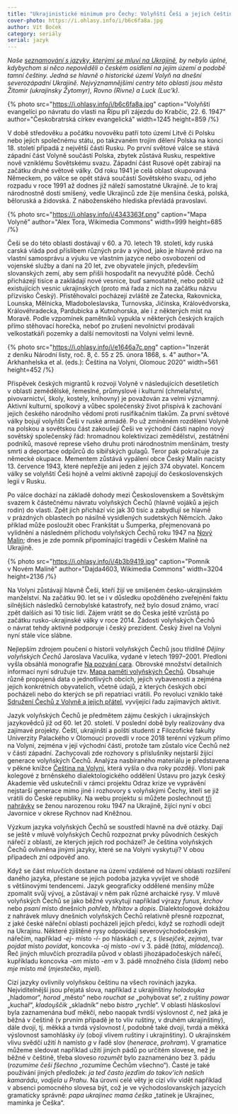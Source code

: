 ```yaml
---
title: "Ukrajinistické minimum pro Čechy: Volyňští Češi a jejich čeština"
cover-photo: https://i.ohlasy.info/i/b6c6fa8a.jpg
author: Vít Boček
category: seriály
serial: jazyk
---
```


*Naše [seznamování s jazyky, kterými se mluví na Ukrajině](https://archiv.ohlasy.info/?serial=jazyk), by nebylo úplné, kdybychom si něco nepověděli o českém osídlení na jejím území a podobě tamní češtiny. Jedná se hlavně o historické území Volyň na dnešní severozápadní Ukrajině. Nejvýznamnějšími centry této oblasti jsou města Žitomir (ukrajinsky Žytomyr), Rovno (Rivne) a Luck (Luc’k).*

{% photo src="https://i.ohlasy.info/i/b6c6fa8a.jpg" caption="Volyňští evangelíci po návratu do vlasti na Řípu při zájezdu do Krabčic, 22. 6. 1947" author="Českobratrská církev evangelická" width=1245 height=859 /%}

V době středověku a počátku novověku patří toto území Litvě či Polsku nebo jejich společnému státu, po takzvaném trojím dělení Polska na konci 18. století připadá z největší části Rusku. Po první světové válce se stává západní část Volyně součástí Polska, zbytek zůstává Rusku, respektive nově vzniklému Sovětskému svazu. Západní část Rusové opět zabírají na začátku druhé světové války. Od roku 1941 je celá oblast okupovaná Německem, po válce se opět stává součástí Sovětského svazu, od jeho rozpadu v roce 1991 až dodnes již náleží samostatné Ukrajině. Je to kraj národnostně dosti smíšený, vedle Ukrajinců zde žije menšina česká, polská, běloruská a židovská. Z náboženského hlediska převládá pravoslaví.

{% photo src="https://i.ohlasy.info/i/4343363f.png" caption="Mapa Volyně" author="Alex Tora, Wikimedia Commons" width=999 height=685 /%}

Češi se do této oblasti dostávají v 60. a 70. letech 19. století, kdy ruská carská vláda pod příslibem různých práv a výhod, jako je hlavně právo na vlastní samosprávu a výuku ve vlastním jazyce nebo osvobození od vojenské služby a daní na 20 let, zve obyvatele jiných, především slovanských zemí, aby sem přišli hospodařit na nevyužité půdě. Čechů přicházejí tisíce a zakládají nové vesnice, buď samostatně, nebo poblíž už existujících vesnic ukrajinských (proto má řada z nich na začátku názvu přízvisko Český). Přistěhovalci pocházejí zvláště ze Žatecka, Rakovnicka, Lounska, Mělnicka, Mladoboleslavska, Turnovska, Jičínska, Královédvorska, Královéhradecka, Pardubicka a Kutnohorska, ale i z některých míst na Moravě. Podle vzpomínek pamětníků vypukla v některých českých krajích přímo stěhovací horečka, neboť po zrušení nevolnictví prodávali velkostatkáři pozemky a další nemovitosti na Volyni velmi levně.

{% photo src="https://i.ohlasy.info/i/e1646a7c.png" caption="Inzerát z deníku Národní listy, roč. 8, č. 55 z 25. února 1868, s. 4" author="A. Arkhanhelska et al. (eds.): Čeština na Volyni, Olomouc 2020" width=561 height=452 /%}

Příspěvek českých migrantů k rozvoji Volyně v následujících desetiletích v oblasti zemědělské, řemeslné, průmyslové i kulturní (chmelařství, pivovarnictví, školy, kostely, knihovny) je považován za velmi významný. Aktivní kulturní, spolkový a vůbec společenský život přispívá k zachování jejich českého národního vědomí proti rusifikačním tlakům. Za první světové války bojují volyňští Češi v ruské armádě. Po už zmíněném rozdělení Volyně na polskou a sovětskou část zakoušejí Češi ve východní části naplno nový sovětský společenský řád: hromadnou kolektivizaci zemědělství, zestátnění podniků, masové represe všeho druhu proti národnostním menšinám, tresty smrti a deportace odpůrců do sibiřských gulagů. Teror pak pokračuje za německé okupace. Mementem zůstává vypálení obce Český Malín nacisty 13. července 1943, které nepřežije ani jeden z jejích 374 obyvatel. Koncem války se volyňští Češi hojně a velmi aktivně zapojují do československých legií v Rusku.

Po válce dochází na základě dohody mezi Československem a Sovětským svazem k částečnému návratu volyňských Čechů (hlavně vojáků a jejich rodin) do vlasti. Zpět jich přichází víc jak 30 tisíc a zabydlují se hlavně v prázdných oblastech po násilně vysídlených sudetských Němcích. Jako příklad může posloužit obec Frankštát u Šumperka, přejmenovaná po vylidnění a následném příchodu volyňských Čechů roku 1947 na [Nový Malín](https://en.mapy.cz/s/fekokolubo); dnes je zde pomník připomínající tragédii v Českém Malíně na Ukrajině.

{% photo src="https://i.ohlasy.info/i/4b3b9419.jpg" caption="Pomník v Novém Malíně" author="Dajda4603, Wikimedia Commons" width=3204 height=2136 /%}

Na Volyni zůstávají hlavně Češi, kteří žijí ve smíšeném česko-ukrajinském manželství. Na začátku 90. let se i v důsledku opožděného zveřejnění faktu silnějších následků černobylské katastrofy, než bylo dosud známo, vrací zpět dalších asi 10 tisíc lidí. Zájem vrátit se do Česka ještě vzrůstá po začátku rusko-ukrajinské války v roce 2014. Žádosti volyňských Čechů o návrat tehdy aktivně podporuje i český prezident. Český živel na Volyni nyní stále více slábne.

Nejlepším zdrojem poučení o historii volyňských Čechů jsou třídílné *Dějiny volyňských Čechů* Jaroslava Vaculíka, vydané v letech 1997–2001. Předloni vyšla obsáhlá monografie [Na pozvání cara](https://www.databazeknih.cz/knihy/na-pozvani-cara-476481). Obrovské množství detailních informací nyní sdružuje tzv. [Mapa paměti volyňských Čechů](https://www.volynaci.cz/). Obsahuje různě propojená data o jednotlivých obcích, jejich vybavenosti a zejména jejich konkrétních obyvatelích, včetně údajů, z kterých českých obcí pocházeli nebo do kterých se při repatriaci vrátili. Po revoluci vzniklo také [Sdružení Čechů z Volyně a jejich přátel](https://www.scvp.eu/), vyvíjející řadu zajímavých aktivit.

Jazyk volyňských Čechů je předmětem zájmu českých i ukrajinských jazykovědců již od 60. let 20. století. V poslední době byly realizovány dva zajímavé projekty. Čeští, ukrajinští a polští studenti z Filozofické fakulty Univerzity Palackého v Olomouci provedli v roce 2018 terénní výzkum přímo na Volyni, zejména v její východní části, protože tam zůstalo více Čechů než v části západní. Zachycovali zde rozhovory s příslušníky nejstarší žijící generace volyňských Čechů. Analýza nasbíraného materiálu je představena v pěkné knížce [Čeština na Volyni](https://www.megaknihy.cz/romany-povidky-novely/2843078-cestina-na-volyni.html), která vyšla o dva roky později. Vloni pak kolegové z brněnského dialektologického oddělení Ústavu pro jazyk český Akademie věd uskutečnili v rámci projektu Odraz krize ve vyprávění nejstarší generace mimo jiné i rozhovory s volyňskými Čechy, kteří se již vrátili do České republiky. Na webu projektu si můžete poslechnout [tři nahrávky](https://veslovech.cz/zvukovy-archiv/) se ženou narozenou roku 1947 na Ukrajině, žijící nyní v obci Javornice v okrese Rychnov nad Kněžnou.

Výzkum jazyka volyňských Čechů se soustředí hlavně na dvě otázky. Dají se ještě v mluvě volyňských Čechů rozpoznat prvky původních českých nářečí z oblastí, ze kterých jejich rod pocházel? Je čeština volyňských Čechů ovlivněna jinými jazyky, které se na Volyni vyskytují? V obou případech zní odpověď ano.

Když se část mluvčích dostane na území vzdálené od hlavní oblasti rozšíření daného jazyka, přestane se jejich podoba jazyka vyvíjet ve shodě s většinovými tendencemi. Jazyk geograficky oddělené menšiny může zpomalit svůj vývoj, a zůstávají v něm pak různé archaické rysy. V mluvě volyňských Čechů se jako běžné vyskytují například výrazy *funus*, *krchov* nebo *psaní* místo dnešních *pohřeb*, *hřbitov* a *dopis*. Dialektologové dokážou z nahrávek mluvy dnešních volyňských Čechů relativně přesně rozpoznat, z jaké české nářeční oblasti pocházeli jejich předci, když se rozhodli odejít na Ukrajinu. Některé zjištěné rysy odpovídají severovýchodočeským nářečím, například *-ej-* místo *-í-* po hláskách *c*, *z*, *s* (*lesejček*, *zejma*), tvar *pojdat* místo *povídat*, koncovka *-oj* místo *-ovi* v 3. pádě (*tátoj*, *mládencoj*). Řeč jiných mluvčích prozradila původ v oblasti jihozápadočeských nářečí, kupříkladu koncovka *-om* místo *-em* v 3. pádě množného čísla (*lidom*) nebo *mje* místo *mě* (*mjestečko*, *mjeli*).

Cizí jazyky ovlivnily volyňskou češtinu na všech rovinách jazyka. Nejviditelnější jsou přejatá slova, například z ukrajinštiny *holodoṷka* „hladomor“, *horod* „město“ nebo *rouchat se* „pohybovat se“, z ruštiny *powar* „kuchař“, *kladoṷščik* „skladník“ nebo *bistro* „rychle“. V oblasti hláskosloví byla zaznamenána buď měkčí, nebo naopak tvrdší výslovnost *č*, než jaká je běžná v češtině (v prvním případě je to vliv ruštiny, v druhém ukrajinštiny), dále dvojí, tj. měkká a tvrdá výslovnost *l*, podobně také dvojí, tvrdá a měkká výslovnost samohlásky *i/y* (obojí vlivem ruštiny i ukrajinštiny). O ukrajinském vlivu svědčí užití *h* namísto *g* v řadě slov (*henerace*, *prohram*). V gramatice můžeme sledovat například užití jiných pádů po určitém slovese, než je běžné v češtině, třeba sloveso *rozumět* bylo zaznamenáno bez 3. pádu (*rozumíme češi fšechno* „rozumíme Čechům všechno“). Časté je také používání jiných předložek: *ja teď často jezďim do takov’ich našich kamarádu*, *vodjela u Prahu*. Na úrovni celé věty je cizí vliv vidět například v absenci pomocného slovesa být, což je ve východoslovanských jazycích gramaticky správně: *papa ukrajinec mama češka* „tatínek je Ukrajinec, maminka je Češka“.